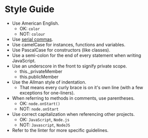 # Style Guide
* Use American English.
	- OK: `color`
	- NOT: `colour`
* Use [serial commas][].
* Use camelCase for instances, functions and variables.
* Use PascalCase for constructors (like classes).
* Use a semi-colon for the end of every statement when writing JavaScript.
* Use an underscore in the front to signify private scope.
	- this._privateMember
	- this.publicMember
* Use the Allman style of indentation.
	- That means every curly brace is on it's own line (with a few exceptions for one-liners).
* When referring to methods in comments, use parentheses.
	- OK: `node.onStart()`
	- NOT: `node.onStart`
* Use correct capitalization when referencing other projects.
	- OK: `JavaScript`, `Node.js`
	- NOT: `Javascript`, `NodeJS`
* Refer to the linter for more specific guidelines.

[serial commas]: https://en.wikipedia.org/wiki/Serial_comma